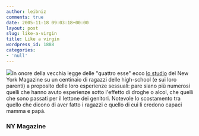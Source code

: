 ```yaml
---
author: leibniz
comments: true
date: 2005-11-18 09:03:18+00:00
layout: post
slug: like-a-virgin
title: Like a virgin
wordpress_id: 1888
categories:
- 'null'
---
```


![](http://www.adorablekidsdressup.com/Cloud%20Nine%20Images/Doll%20Accessoires/Doll_Bed_18.jpg)In onore della vecchia legge delle "quattro esse" ecco [lo studio](http://www.newyorkmetro.com/lifestyle/sex/annual/2005/15078/) del New York Magazine su un centinaio di ragazzi delle high-school (e sui loro parenti) a proposito delle loro esperienze sessuali: pare siano più numerosi quelli che hanno avuto esperienze sotto l'effetto di droghe o alcol, che quelli che sono passati per il lettone dei genitori. Notevole lo scostamento tra quello che dicono di aver fatto i ragazzi e quello di cui li credono capaci mamma e papà.

### NY Magazine
